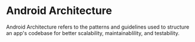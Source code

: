 # Android Architecture
Android Architecture refers to the patterns and guidelines used to structure an app's codebase for better scalability, maintainablility, and testability.
